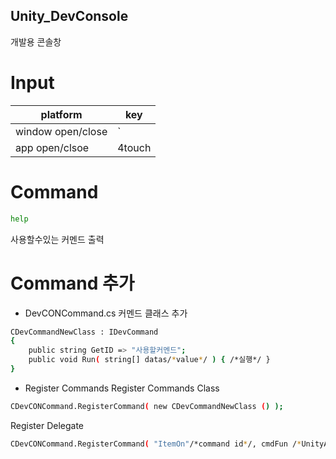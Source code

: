 ## Unity_DevConsole
개발용 콘솔창

# Input
| platform | key |
| ------ | ------ |
| window open/close | ` |
| app open/clsoe | 4touch |

# Command
```sh
help
```
사용할수있는 커멘드 출력

# Command 추가

- DevCONCommand.cs
커멘드 클래스 추가
```sh
CDevCommandNewClass : IDevCommand
{
    public string GetID => "사용할커멘드";
    public void Run( string[] datas/*value*/ ) { /*실행*/ }
}
```

- Register Commands
Register Commands Class
```sh
CDevCONCommand.RegisterCommand( new CDevCommandNewClass () );
```
Register Delegate
```sh
CDevCONCommand.RegisterCommand( "ItemOn"/*command id*/, cmdFun /*UnityAction<string[]>*/ );
```
